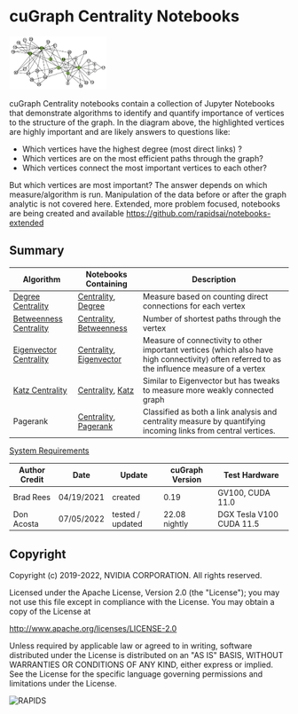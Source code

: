 
# cuGraph Centrality Notebooks

<img src="../../images/zachary_graph_centrality.png" width="35%"/>

cuGraph Centrality notebooks contain a collection of Jupyter Notebooks that demonstrate algorithms to identify and quantify importance of vertices to the structure of the graph.  In the diagram above, the highlighted vertices are highly important and are likely answers to questions like:

* Which vertices have the highest degree (most direct links) ?
* Which vertices are on the most efficient paths through the graph?
* Which vertices connect the most important vertices to each other?

But which vertices are most important? The answer depends on which measure/algorithm is run.  Manipulation of the data before or after the graph analytic is not covered here.   Extended, more problem focused, notebooks are being created and available https://github.com/rapidsai/notebooks-extended

## Summary

|Algorithm          |Notebooks Containing                                                     |Description                                                  |
| --------------- | ------------------------------------------------------------ | ------------------------------------------------------------ |
|[Degree Centrality](./degree_centrality.md)| [Centrality](./Centrality.ipynb), [Degree](./Degree.ipynb)                   |Measure based on counting direct connections for each vertex|
|[Betweenness Centrality](./betweenness_centrality.md)| [Centrality](./Centrality.ipynb), [Betweenness](./Betweenness.ipynb)                    |Number of shortest paths through the vertex|
|[Eigenvector Centrality](./eigenvector_centrality.md)|[Centrality](./Centrality.ipynb), [Eigenvector](./Eigenvector.ipynb)|Measure of connectivity to other important vertices (which also have high connectivity) often referred to as the influence measure of a vertex|
|[Katz Centrality](./katz_centrality.md)|[Centrality](./Centrality.ipynb), [Katz](./Katz.ipynb)                                         |Similar to Eigenvector but has tweaks to measure more weakly connected graph  |
|Pagerank|[Centrality](./Centrality.ipynb), [Pagerank](../../link_analysis/Pagerank.ipynb)                                         |Classified as both a link analysis and centrality measure by quantifying incoming links from central vertices.  |

[System Requirements](../../README.md#requirements)

| Author Credit |    Date    |  Update          | cuGraph Version |  Test Hardware |
| --------------|------------|------------------|-----------------|----------------|
| Brad Rees     | 04/19/2021 | created          | 0.19            | GV100, CUDA 11.0
| Don Acosta    | 07/05/2022 | tested / updated | 22.08 nightly   | DGX Tesla V100 CUDA 11.5

## Copyright

Copyright (c) 2019-2022, NVIDIA CORPORATION.  All rights reserved.

Licensed under the Apache License, Version 2.0 (the "License");  you may not use this file except in compliance with the License.  You may obtain a copy of the License at

http://www.apache.org/licenses/LICENSE-2.0 

Unless required by applicable law or agreed to in writing, software distributed under the License is distributed on an "AS IS" BASIS, WITHOUT WARRANTIES OR CONDITIONS OF ANY KIND, either express or implied.  See the License for the specific language governing permissions and limitations under the License.

![RAPIDS](../../img/rapids_logo.png)
